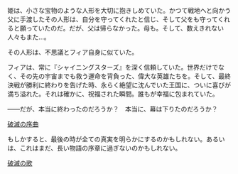 <!-- title: フィア -->
<!-- status: 生存 -->

姫は、小さな宝物のような人形を大切に抱きしめていた。かつて戦地へと向かう父に手渡したその人形は、自分を守ってくれたと信じ、そして父をも守ってくれると願っていたのだ。だが、父は帰らなかった。母も。そして、数えきれない人々もまた…。

その人形は、不思議とフィア自身に似ていた。

フィアは、常に『シャイニングスターズ』を深く信頼していた。世界だけでなく、その先の宇宙までも救う運命を背負った、偉大な英雄たちを。そして、最終決戦が勝利に終わりを告げた時、永らく絶望に沈んでいた王国に、ついに喜びが満ち溢れた。それは確かに、祝福された瞬間。誰もが幸福に包まれていた。

――だが、本当に終わったのだろうか？　本当に、幕は下りたのだろうか？

[破滅の序曲](#embed:https://www.youtube.com/live/FlPFFE5_X3Y?t=9888)

もしかすると、最後の時が全ての真実を明らかにするのかもしれない。あるいは、これはまだ、長い物語の序章に過ぎないのかもしれない。

[破滅の歌](#embed:https://www.youtube.com/live/FlPFFE5_X3Y?t=9923)